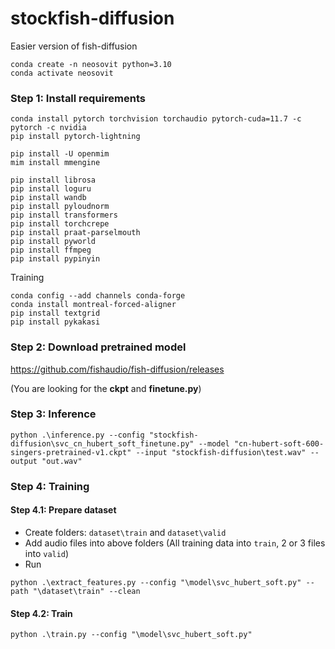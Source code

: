 # stockfish-diffusion
Easier version of fish-diffusion

```
conda create -n neosovit python=3.10
conda activate neosovit
```
### Step 1: Install requirements
```
conda install pytorch torchvision torchaudio pytorch-cuda=11.7 -c pytorch -c nvidia
pip install pytorch-lightning

pip install -U openmim
mim install mmengine

pip install librosa
pip install loguru
pip install wandb
pip install pyloudnorm
pip install transformers
pip install torchcrepe
pip install praat-parselmouth
pip install pyworld
pip install ffmpeg
pip install pypinyin
```
Training
```
conda config --add channels conda-forge
conda install montreal-forced-aligner
pip install textgrid
pip install pykakasi
```

### Step 2: Download pretrained model
https://github.com/fishaudio/fish-diffusion/releases

(You are looking for the **ckpt** and **finetune.py**)

### Step 3: Inference
```
python .\inference.py --config "stockfish-diffusion\svc_cn_hubert_soft_finetune.py" --model "cn-hubert-soft-600-singers-pretrained-v1.ckpt" --input "stockfish-diffusion\test.wav" --output "out.wav"
```

### Step 4: Training
#### Step 4.1: Prepare dataset
- Create folders: `dataset\train` and `dataset\valid`
- Add audio files into above folders (All training data into `train`, 2 or 3 files into `valid`)
- Run
```
python .\extract_features.py --config "\model\svc_hubert_soft.py" --path "\dataset\train" --clean
```

#### Step 4.2: Train
```
python .\train.py --config "\model\svc_hubert_soft.py"
````

